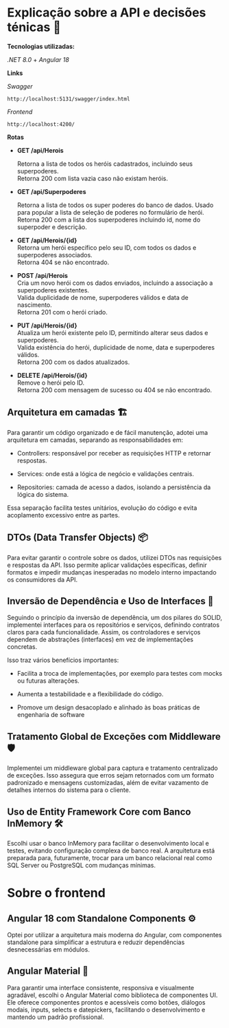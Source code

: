 
# Explicação sobre a API e decisões ténicas 🚀

**Tecnologias utilizadas:**

*.NET 8.0* + *Angular 18*

**Links**

*Swagger*

    http://localhost:5131/swagger/index.html

*Frontend*

    http://localhost:4200/

**Rotas**

- **GET /api/Herois**

  Retorna a lista de todos os heróis cadastrados, incluindo seus superpoderes.  
  Retorna 200 com lista vazia caso não existam heróis.

- **GET /api/Superpoderes**

  Retorna a lista de todos os super poderes do banco de dados. Usado para popular a lista de seleção de poderes no formulário de herói.  
  Retorna 200 com a lista dos superpoderes incluindo id, nome do superpoder e descrição.

- **GET /api/Herois/{id}**  
  Retorna um herói específico pelo seu ID, com todos os dados e superpoderes associados.  
  Retorna 404 se não encontrado.

- **POST /api/Herois**  
  Cria um novo herói com os dados enviados, incluindo a associação a superpoderes existentes.  
  Valida duplicidade de nome, superpoderes válidos e data de nascimento.  
  Retorna 201 com o herói criado.

- **PUT /api/Herois/{id}**  
  Atualiza um herói existente pelo ID, permitindo alterar seus dados e superpoderes.  
  Valida existência do herói, duplicidade de nome, data e superpoderes válidos.  
  Retorna 200 com os dados atualizados.

- **DELETE /api/Herois/{id}**  
  Remove o herói pelo ID.  
  Retorna 200 com mensagem de sucesso ou 404 se não encontrado.

## Arquitetura em camadas 🏗️

Para garantir um código organizado e de fácil manutenção, adotei uma arquitetura em camadas, separando as responsabilidades em:

- Controllers: responsável por receber as requisições HTTP e retornar respostas.

- Services: onde está a lógica de negócio e validações centrais.

- Repositories: camada de acesso a dados, isolando a persistência da lógica do sistema.

Essa separação facilita testes unitários, evolução do código e evita acoplamento excessivo entre as partes.
## DTOs (Data Transfer Objects) 📦

Para evitar garantir o controle sobre os dados, utilizei DTOs nas requisições e respostas da API. Isso permite aplicar validações específicas, definir formatos e impedir mudanças inesperadas no modelo interno impactando os consumidores da API.
## Inversão de Dependência e Uso de Interfaces  🔄

Seguindo o princípio da inversão de dependência, um dos pilares do SOLID, implementei interfaces para os repositórios e serviços, definindo contratos claros para cada funcionalidade. Assim, os controladores e serviços dependem de abstrações (interfaces) em vez de implementações concretas.

Isso traz vários benefícios importantes:

- Facilita a troca de implementações, por exemplo para testes com mocks ou futuras alterações.

- Aumenta a testabilidade e a flexibilidade do código.

- Promove um design desacoplado e alinhado às boas práticas de engenharia de software
## Tratamento Global de Exceções com Middleware 🛡️

Implementei um middleware global para captura e tratamento centralizado de exceções. Isso assegura que erros sejam retornados com um formato padronizado e mensagens customizadas, além de evitar vazamento de detalhes internos do sistema para o cliente.
## Uso de Entity Framework Core com Banco InMemory 🛠️

Escolhi usar o banco InMemory para facilitar o desenvolvimento local e testes, evitando configuração complexa de banco real. A arquitetura está preparada para, futuramente, trocar para um banco relacional real como SQL Server ou PostgreSQL com mudanças mínimas.
# Sobre o frontend

## Angular 18 com Standalone Components ⚙️

Optei por utilizar a arquitetura mais moderna do Angular, com componentes standalone para simplificar a estrutura e reduzir dependências desnecessárias em módulos.

## Angular Material 🎨

Para garantir uma interface consistente, responsiva e visualmente agradável, escolhi o Angular Material como biblioteca de componentes UI. Ele oferece componentes prontos e acessíveis como botões, diálogos modais, inputs, selects e datepickers, facilitando o desenvolvimento e mantendo um padrão profissional.
